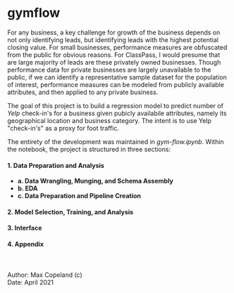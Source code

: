 # gymflow


For any business, a key challenge for growth of the business depends on not only identifying leads, but identifying leads with the highest potential closing value. For small businesses, performance measures are obfuscated from the public for obvious reasons. For ClassPass, I would presume that are large majority of leads are these privately owned businesses. Though performance data for private businesses are largely unavailable to the public, if we can identify a representative sample dataset for the population of interest, performance measures can be modeled from publicly available attributes, and then applied to any private business. 

The goal of this project is to build a regression model to predict number of *Yelp* check-in's for a business given pubicly availabile attributes, namely its geographical location and business category. The intent is to use Yelp "check-in's" as a proxy for foot traffic.

The entirety of the development was maintained in *gym-flow.ipynb*. Within the notebook, the project is structured in three sections:


#### 1. Data Preparation and Analysis
* **a. Data Wrangling, Munging, and Schema Assembly**
* **b. EDA**
* **c. Data Preparation and Pipeline Creation**

#### 2. Model Selection, Training, and Analysis

#### 3. Interface

#### 4. Appendix 

<br><br>
Author: Max Copeland (c) <br> Date: April 2021
